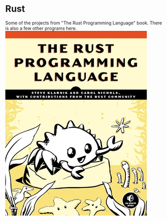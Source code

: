 # Rust
Some of the projects from "The Rust Programming Language" book. There is also a few other programs here.
![Book Cover](https://github.com/jonathantorres/bookshelf/blob/master/rust/rust.png)
